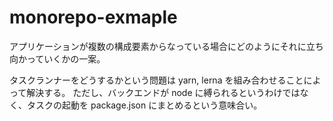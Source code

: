 # monorepo-exmaple

アプリケーションが複数の構成要素からなっている場合にどのようにそれに立ち向かっていくかの一案。

タスクランナーをどうするかという問題は yarn, lerna を組み合わせることによって解決する。
ただし、バックエンドが node に縛られるというわけではなく、タスクの起動を package.json にまとめるという意味合い。
